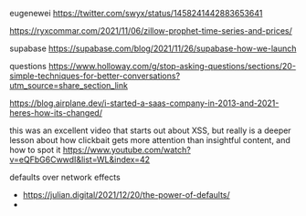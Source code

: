 
eugenewei
https://twitter.com/swyx/status/1458241442883653641

https://ryxcommar.com/2021/11/06/zillow-prophet-time-series-and-prices/

supabase https://supabase.com/blog/2021/11/26/supabase-how-we-launch

questions https://www.holloway.com/g/stop-asking-questions/sections/20-simple-techniques-for-better-conversations?utm_source=share_section_link

https://blog.airplane.dev/i-started-a-saas-company-in-2013-and-2021-heres-how-its-changed/


this was an excellent video that starts out about XSS, but really is a deeper lesson about how clickbait gets more attention than insightful content, and how to spot it https://www.youtube.com/watch?v=eQFbG6CwwdI&list=WL&index=42


defaults over network effects
- https://julian.digital/2021/12/20/the-power-of-defaults/
- 
